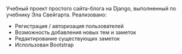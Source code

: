 Учебный проект простого сайта-блога на Django, выполненный по учебнику Эла Свейгарта.
Реализовано:
- Регистрация / авторизация пользователей
- Возможность добавления новых тем и заметок 
- Редактирование существующих заметок
- Использован Bootstrap